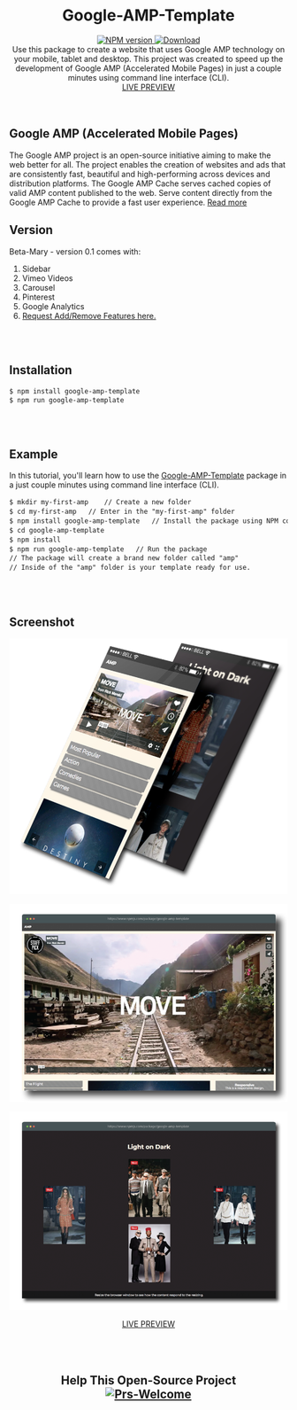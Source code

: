 <div align="center">
<h1>Google-AMP-Template</h1>
<!-- NPM version -->
  <a href="https://npmjs.org/package/google-amp-template">
    <img src="https://img.shields.io/npm/v/google-amp-template.svg?style=flat-square" alt="NPM version" />
  </a>
<!-- Downloads -->
  <a href="https://www.npmjs.com/package/google-amp-template">
    <img src="https://img.shields.io/npm/dt/google-amp-template.svg?style=flat-square" alt="Download" />
  </a><br>
Use this package to create a website that uses Google AMP technology on your mobile, tablet and desktop.   This project was created to speed up the development of Google AMP (Accelerated Mobile Pages) in just a couple minutes using command line interface (CLI). 
 <br>
  <a href="https://tborges.github.io/google-amp-template/">LIVE PREVIEW</a>
  </div>
  <br><br>

## Google AMP (Accelerated Mobile Pages)
The Google AMP project is an open-source initiative aiming to make the web better for all. The project enables the creation of websites and ads that are consistently fast, beautiful and high-performing across devices and distribution platforms. The Google AMP Cache serves cached copies of valid AMP content published to the web. Serve content directly from the Google AMP Cache to provide a fast user experience. <a href="https://developers.google.com/amp/cache/overview">Read more</a>

## Version
Beta-Mary - version 0.1 comes with: 
1. Sidebar
2. Vimeo Videos
3. Carousel
4. Pinterest
5. Google Analytics
6. <a href="https://github.com/tborges/google-amp-template/labels/Request%20Add%2FRemove%20Features">Request Add/Remove Features here.</a>

<br>
<br>

## Installation

``` shell
$ npm install google-amp-template
$ npm run google-amp-template
```

<br>
<br>

## Example
In this tutorial, you'll learn how to use the [Google-AMP-Template](https://www.npmjs.com/package/google-amp-template) package in a just couple minutes using command line interface (CLI).

``` html
$ mkdir my-first-amp    // Create a new folder
$ cd my-first-amp   // Enter in the "my-first-amp" folder
$ npm install google-amp-template   // Install the package using NPM command
$ cd google-amp-template
$ npm install
$ npm run google-amp-template   // Run the package
// The package will create a brand new folder called "amp"
// Inside of the "amp" folder is your template ready for use.
```

<br>
<br>

## Screenshot

![Google-AMP-Template Mobile](https://raw.githubusercontent.com/tborges/google-amp-template/master/Google-AMP-Template-mobile.png)

![Google-AMP-Template Desktop 0](https://raw.githubusercontent.com/tborges/google-amp-template/master/Google-AMP-Template-desktop-0.png)

![Google-AMP-Template Desktop 1](https://raw.githubusercontent.com/tborges/google-amp-template/master/Google-AMP-Template-desktop-1.png)


<div align="center">
<a href="https://tborges.github.io/google-amp-template/">LIVE PREVIEW</a>
<br>
<br>
<br>
<br>
<h2>Help This Open-Source Project</2>
<br>
  <!-- Pr's Welcome -->
  <a href="https://github.com/tborges/npm-packages/pulls">
    <img src="https://img.shields.io/badge/PRs-Welcome-brightgreen.svg?style=popout-square" alt="Prs-Welcome" />
  </a>
</div>